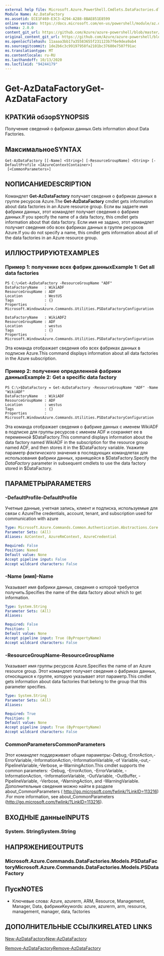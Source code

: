 ```yaml
---
external help file: Microsoft.Azure.PowerShell.Cmdlets.DataFactories.dll-Help.xml
Module Name: Az.DataFactory
ms.assetid: ECE1F469-E3C3-4294-A288-8BAE851E8599
online version: https://docs.microsoft.com/en-us/powershell/module/az.datafactory/get-azdatafactory
schema: 2.0.0
content_git_url: https://github.com/Azure/azure-powershell/blob/master/src/DataFactory/DataFactoryV2/help/Get-AzDataFactory.md
original_content_git_url: https://github.com/Azure/azure-powershell/blob/master/src/DataFactory/DataFactoryV2/help/Get-AzDataFactory.md
ms.openlocfilehash: 11aaaa3bb17a35583655f231123b7f6e9dea9ab4
ms.sourcegitcommit: 1de2b6c3c99197958fa2101bc37680e7507f91ac
ms.translationtype: MT
ms.contentlocale: ru-RU
ms.lasthandoff: 10/13/2020
ms.locfileid: "94244179"
---
```

# <span data-ttu-id="54504-101">Get-AzDataFactory</span><span class="sxs-lookup"><span data-stu-id="54504-101">Get-AzDataFactory</span></span>

## <span data-ttu-id="54504-102">КРАТКИй обзор</span><span class="sxs-lookup"><span data-stu-id="54504-102">SYNOPSIS</span></span>
<span data-ttu-id="54504-103">Получение сведений о фабриках данных.</span><span class="sxs-lookup"><span data-stu-id="54504-103">Gets information about Data Factories.</span></span>

## <span data-ttu-id="54504-104">Максимальное</span><span class="sxs-lookup"><span data-stu-id="54504-104">SYNTAX</span></span>

```
Get-AzDataFactory [[-Name] <String>] [-ResourceGroupName] <String> [-DefaultProfile <IAzureContextContainer>]
 [<CommonParameters>]
```

## <span data-ttu-id="54504-105">NОПИСАНИЕ</span><span class="sxs-lookup"><span data-stu-id="54504-105">DESCRIPTION</span></span>
<span data-ttu-id="54504-106">Командлет **Get-AzDataFactory** получает сведения о фабриках данных в группе ресурсов Azure.</span><span class="sxs-lookup"><span data-stu-id="54504-106">The **Get-AzDataFactory** cmdlet gets information about data factories in an Azure resource group.</span></span>
<span data-ttu-id="54504-107">Если вы задаете имя фабрики данных, этот командлет получает сведения о фабрике данных.</span><span class="sxs-lookup"><span data-stu-id="54504-107">If you specify the name of a data factory, this cmdlet gets information about that data factory.</span></span>
<span data-ttu-id="54504-108">Если имя не задано, этот командлет получает сведения обо всех фабриках данных в группе ресурсов Azure.</span><span class="sxs-lookup"><span data-stu-id="54504-108">If you do not specify a name, this cmdlet gets information about all of the data factories in an Azure resource group.</span></span>

## <span data-ttu-id="54504-109">ИЛЛЮСТРИРУЮТ</span><span class="sxs-lookup"><span data-stu-id="54504-109">EXAMPLES</span></span>

### <span data-ttu-id="54504-110">Пример 1: получение всех фабрик данных</span><span class="sxs-lookup"><span data-stu-id="54504-110">Example 1: Get all data factories</span></span>
```
PS C:\>Get-AzDataFactory -ResourceGroupName "ADF"
DataFactoryName   : WikiADF
ResourceGroupName : ADF
Location          : WestUS
Tags              : {}
Properties        : Microsoft.WindowsAzure.Commands.Utilities.PSDataFactoryConfiguration

DataFactoryName   : WikiADF2
ResourceGroupName : ADF
Location          : westus
Tags              : {}
Properties        : Microsoft.WindowsAzure.Commands.Utilities.PSDataFactoryConfiguration
```

<span data-ttu-id="54504-111">Эта команда отображает сведения обо всех фабриках данных в подписке Azure.</span><span class="sxs-lookup"><span data-stu-id="54504-111">This command displays information about all data factories in the Azure subscription.</span></span>

### <span data-ttu-id="54504-112">Пример 2: получение определенной фабрики данных</span><span class="sxs-lookup"><span data-stu-id="54504-112">Example 2: Get a specific data factory</span></span>
```
PS C:\>$DataFactory = Get-AzDataFactory -ResourceGroupName "ADF" -Name "WikiADF"
DataFactoryName   : WikiADF
ResourceGroupName : ADF
Location          : westus
Tags              : {}
Properties        : Microsoft.WindowsAzure.Commands.Utilities.PSDataFactoryConfiguration
```

<span data-ttu-id="54504-113">Эта команда отображает сведения о фабрике данных с именем WikiADF в подписке для группы ресурсов с именем ADF и сохраняет ее в переменной $DataFactory.</span><span class="sxs-lookup"><span data-stu-id="54504-113">This command displays information about the data factory named WikiADF in the subscription for the resource group named ADF, and then stores it in the $DataFactory variable.</span></span>
<span data-ttu-id="54504-114">Укажите параметр *фактического* значения в последующих командлетах для использования фабрики данных, хранящейся в $DataFactory.</span><span class="sxs-lookup"><span data-stu-id="54504-114">Specify the *DataFactory* parameter in subsequent cmdlets to use the data factory stored in $DataFactory.</span></span>

## <span data-ttu-id="54504-115">ПАРАМЕТРЫ</span><span class="sxs-lookup"><span data-stu-id="54504-115">PARAMETERS</span></span>

### <span data-ttu-id="54504-116">-DefaultProfile</span><span class="sxs-lookup"><span data-stu-id="54504-116">-DefaultProfile</span></span>
<span data-ttu-id="54504-117">Учетные данные, учетная запись, клиент и подписка, используемые для связи с Azure</span><span class="sxs-lookup"><span data-stu-id="54504-117">The credentials, account, tenant, and subscription used for communication with azure</span></span>

```yaml
Type: Microsoft.Azure.Commands.Common.Authentication.Abstractions.Core.IAzureContextContainer
Parameter Sets: (All)
Aliases: AzContext, AzureRmContext, AzureCredential

Required: False
Position: Named
Default value: None
Accept pipeline input: False
Accept wildcard characters: False
```

### <span data-ttu-id="54504-118">-Name (имя)</span><span class="sxs-lookup"><span data-stu-id="54504-118">-Name</span></span>
<span data-ttu-id="54504-119">Указывает имя фабрики данных, сведения о которой требуется получить.</span><span class="sxs-lookup"><span data-stu-id="54504-119">Specifies the name of the data factory about which to get information.</span></span>

```yaml
Type: System.String
Parameter Sets: (All)
Aliases:

Required: False
Position: 1
Default value: None
Accept pipeline input: True (ByPropertyName)
Accept wildcard characters: False
```

### <span data-ttu-id="54504-120">-ResourceGroupName</span><span class="sxs-lookup"><span data-stu-id="54504-120">-ResourceGroupName</span></span>
<span data-ttu-id="54504-121">Указывает имя группы ресурсов Azure.</span><span class="sxs-lookup"><span data-stu-id="54504-121">Specifies the name of an Azure resource group.</span></span>
<span data-ttu-id="54504-122">Этот командлет получает сведения о фабриках данных, относящихся к группе, которую указывает этот параметр.</span><span class="sxs-lookup"><span data-stu-id="54504-122">This cmdlet gets information about data factories that belong to the group that this parameter specifies.</span></span>

```yaml
Type: System.String
Parameter Sets: (All)
Aliases:

Required: True
Position: 0
Default value: None
Accept pipeline input: True (ByPropertyName)
Accept wildcard characters: False
```

### <span data-ttu-id="54504-123">CommonParameters</span><span class="sxs-lookup"><span data-stu-id="54504-123">CommonParameters</span></span>
<span data-ttu-id="54504-124">Этот командлет поддерживает общие параметры:-Debug,-ErrorAction,-ErrorVariable,-InformationAction,-InformationVariable,-of Variable,-out,-PipelineVariable,-Verbose, и-WarningAction.</span><span class="sxs-lookup"><span data-stu-id="54504-124">This cmdlet supports the common parameters: -Debug, -ErrorAction, -ErrorVariable, -InformationAction, -InformationVariable, -OutVariable, -OutBuffer, -PipelineVariable, -Verbose, -WarningAction, and -WarningVariable.</span></span> <span data-ttu-id="54504-125">Дополнительные сведения можно найти в разделе about_CommonParameters ( http://go.microsoft.com/fwlink/?LinkID=113216) .</span><span class="sxs-lookup"><span data-stu-id="54504-125">For more information, see about_CommonParameters (http://go.microsoft.com/fwlink/?LinkID=113216).</span></span>

## <span data-ttu-id="54504-126">ВХОДНЫЕ данные</span><span class="sxs-lookup"><span data-stu-id="54504-126">INPUTS</span></span>

### <span data-ttu-id="54504-127">System. String</span><span class="sxs-lookup"><span data-stu-id="54504-127">System.String</span></span>

## <span data-ttu-id="54504-128">НАПРЯЖЕНИЕ</span><span class="sxs-lookup"><span data-stu-id="54504-128">OUTPUTS</span></span>

### <span data-ttu-id="54504-129">Microsoft.Azure.Commands.DataFactories.Models.PSDataFactory</span><span class="sxs-lookup"><span data-stu-id="54504-129">Microsoft.Azure.Commands.DataFactories.Models.PSDataFactory</span></span>

## <span data-ttu-id="54504-130">Пуск</span><span class="sxs-lookup"><span data-stu-id="54504-130">NOTES</span></span>
* <span data-ttu-id="54504-131">Ключевые слова: Azure, azurerm, ARM, Resource, Management, Manager, Data, фабрики</span><span class="sxs-lookup"><span data-stu-id="54504-131">Keywords: azure, azurerm, arm, resource, management, manager, data, factories</span></span>

## <span data-ttu-id="54504-132">ДОПОЛНИТЕЛЬНЫЕ ССЫЛКИ</span><span class="sxs-lookup"><span data-stu-id="54504-132">RELATED LINKS</span></span>

[<span data-ttu-id="54504-133">New-AzDataFactory</span><span class="sxs-lookup"><span data-stu-id="54504-133">New-AzDataFactory</span></span>](./New-AzDataFactory.md)

[<span data-ttu-id="54504-134">Remove-AzDataFactory</span><span class="sxs-lookup"><span data-stu-id="54504-134">Remove-AzDataFactory</span></span>](./Remove-AzDataFactory.md)


